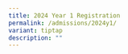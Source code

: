 ```yaml
---
title: 2024 Year 1 Registration
permalink: /admissions/2024y1/
variant: tiptap
description: ""
---
```

